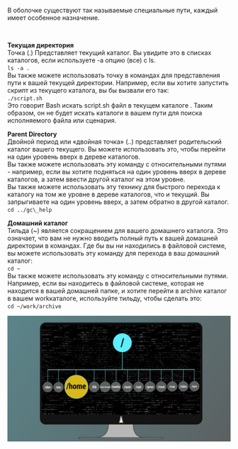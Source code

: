 В оболочке существуют так называемые специальные пути, каждый имеет особенное назначение. 


 


**Текущая директория**  
Точка (.) Представляет текущий каталог. Вы увидите это в списках каталогов, если используете -a опцию (все) с ls.  
`ls -a .`  
Вы также можете использовать точку в командах для представления пути к вашей текущей директории. Например, если вы хотите запустить скрипт из текущего каталога, вы бы вызвали его так:  
`./script.sh`  
Это говорит Bash искать script.sh файл в текущем каталоге . Таким образом, он не будет искать каталоги в вашем пути для поиска исполняемого файла или сценария.


**Parent Directory**  
Двойной период или «двойная точка» (..) представляет родительский каталог вашего текущего. Вы можете использовать это, чтобы перейти на один уровень вверх в дереве каталогов.  
Вы также можете использовать эту команду с относительными путями - например, если вы хотите подняться на один уровень вверх в дереве каталогов, а затем ввести другой каталог на этом уровне.  
Вы также можете использовать эту технику для быстрого перехода к каталогу на том же уровне в дереве каталогов, что и текущий. Вы запрыгиваете на один уровень вверх, а затем обратно в другой каталог.  
`cd ../gc\_help`


**Домашний каталог**  
Тильда (~) является сокращением для вашего домашнего каталога. Это означает, что вам не нужно вводить полный путь к вашей домашней директории в командах. Где бы вы ни находились в файловой системе, вы можете использовать эту команду для перехода в ваш домашний каталог:  
`cd ~`  
Вы также можете использовать эту команду с относительными путями. Например, если вы находитесь в файловой системе, которая не находится в вашей домашней папке, и хотите перейти в archive каталог в вашем workкаталоге, используйте тильду, чтобы сделать это:  
`cd ~/work/archive`


![image.png](../images/spietsialnyie-puti_1.png)


